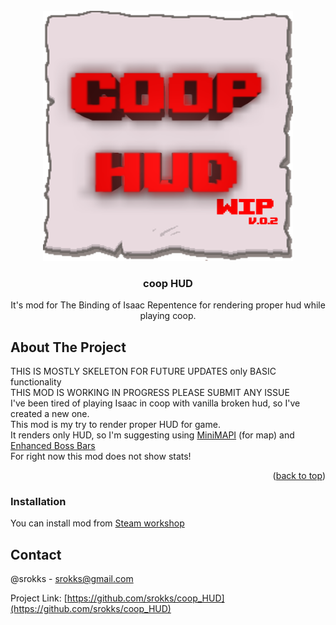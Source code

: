 <div id="top"></div>
<!--
*** Thanks for checking out the Best-README-Template. If you have a suggestion
*** that would make this better, please fork the repo and create a pull request
*** or simply open an issue with the tag "enhancement".
*** Don't forget to give the project a star!
*** Thanks again! Now go create something AMAZING! :D
-->



<!-- PROJECT SHIELDS -->
<!--
*** I'm using markdown "reference style" links for readability.
*** Reference links are enclosed in brackets [ ] instead of parentheses ( ).
*** See the bottom of this document for the declaration of the reference variables
*** for contributors-url, forks-url, etc. This is an optional, concise syntax you may use.
*** https://www.markdownguide.org/basic-syntax/#reference-style-links
-->

[//]: # ([![Contributors][contributors-shield]][contributors-url])
[//]: # ([![Forks][forks-shield]][forks-url])
[//]: # ([![Stargazers][stars-shield]][stars-url])
[//]: # ([![Issues][issues-shield]][issues-url])
[//]: # ([![MIT License][license-shield]][license-url])
[//]: # ([![LinkedIn][linkedin-shield]][linkedin-url])



<!-- PROJECT LOGO -->
<br />
<div align="center">
  <a href="https://github.com/srokks/coop_HUD">
    <img src="thumbnails/coop%20HUD_ico.png" alt="Logo" width="400" height="400">
  </a>

<h3 align="center">coop HUD</h3>

  <p align="center">
    It's mod for The Binding of Isaac Repentence for rendering proper hud while playing coop.
    <br />

[//]: # (    <a href="https://github.com/srokks/coop_HUD"><strong>Explore the docs »</strong></a>)

[//]: # (    <br />)

[//]: # (    <br />)

[//]: # (    <a href="https://github.com/srokks/coop_HUD">View Demo</a>)

[//]: # (    ·)

[//]: # (    <a href="https://github.com/srokks/coop_HUD/issues">Report Bug</a>)

[//]: # (    ·)

[//]: # (    <a href="https://github.com/srokks/coop_HUD/issues">Request Feature</a>)

[//]: # (  </p>)
</div>



[//]: # (<!-- TABLE OF CONTENTS -->)

[//]: # (<details>)

[//]: # (  <summary>Table of Contents</summary>)

[//]: # (  <ol>)

[//]: # (    <li>)

[//]: # (      <a href="#about-the-project">About The Project</a>)

[//]: # (      <ul>)

[//]: # (        <li><a href="#built-with">Built With</a></li>)

[//]: # (      </ul>)

[//]: # (    </li>)

[//]: # (    <li>)

[//]: # (      <a href="#getting-started">Getting Started</a>)

[//]: # (      <ul>)

[//]: # (        <li><a href="#prerequisites">Prerequisites</a></li>)

[//]: # (        <li><a href="#installation">Installation</a></li>)

[//]: # (      </ul>)

[//]: # (    </li>)

[//]: # (    <li><a href="#usage">Usage</a></li>)

[//]: # (    <li><a href="#roadmap">Roadmap</a></li>)

[//]: # (    <li><a href="#contributing">Contributing</a></li>)

[//]: # (    <li><a href="#license">License</a></li>)

[//]: # (    <li><a href="#contact">Contact</a></li>)

[//]: # (    <li><a href="#acknowledgments">Acknowledgments</a></li>)

[//]: # (  </ol>)

[//]: # (</details>)



<!-- ABOUT THE PROJECT -->
## About The Project

[//]: # ([![Product Name Screen Shot][product-screenshot]]&#40;https://example.com&#41;)

[//]: # (Here's a blank template to get started: To avoid retyping too much info. Do a search and replace with your text editor for the following: `srokks`, `coop_HUD`, `twitter_handle`, `linkedin_username`, `email`, `email_client`, `coop HUD`, `project_description`)
THIS IS MOSTLY SKELETON FOR FUTURE UPDATES only BASIC functionality</br>
THIS MOD IS WORKING IN PROGRESS PLEASE SUBMIT ANY ISSUE  </br>
I've been tired of playing Isaac in coop with vanilla broken hud, so I've created a new one.
</br>This mod is my try to render proper HUD for game.
</br>It renders only HUD, so I'm suggesting using [MiniMAPI](https://steamcommunity.com/sharedfiles/filedetails/?id=1978904635) (for map) 
and [Enhanced Boss Bars](https://steamcommunity.com/sharedfiles/filedetails/?id=2635267643)
</br>For right now this mod does not show stats!

<p align="right">(<a href="#top">back to top</a>)</p>



[//]: # (### Built With)

[//]: # ()
[//]: # (* [Next.js]&#40;https://nextjs.org/&#41;)

[//]: # (* [React.js]&#40;https://reactjs.org/&#41;)

[//]: # (* [Vue.js]&#40;https://vuejs.org/&#41;)

[//]: # (* [Angular]&#40;https://angular.io/&#41;)

[//]: # (* [Svelte]&#40;https://svelte.dev/&#41;)

[//]: # (* [Laravel]&#40;https://laravel.com&#41;)

[//]: # (* [Bootstrap]&#40;https://getbootstrap.com&#41;)

[//]: # (* [JQuery]&#40;https://jquery.com&#41;)

[//]: # (<p align="right">&#40;<a href="#top">back to top</a>&#41;</p>)



[//]: # (<!-- GETTING STARTED -->)

[//]: # (## Getting Started)

[//]: # ()
[//]: # (This is an example of how you may give instructions on setting up your project locally.)

[//]: # (To get a local copy up and running follow these simple example steps.)

[//]: # ()
[//]: # (### Prerequisites)

[//]: # ()
[//]: # (This is an example of how to list things you need to use the software and how to install them.)

[//]: # (* npm)

[//]: # (  ```sh)

[//]: # (  npm install npm@latest -g)

[//]: # (  ```)

### Installation


You can install  mod from  [Steam workshop](https://steamcommunity.com/sharedfiles/filedetails/?id=2731267631)


[//]: # ()
[//]: # (<p align="right">&#40;<a href="#top">back to top</a>&#41;</p>)



[//]: # (<!-- USAGE EXAMPLES -->)

[//]: # (## Usage)

[//]: # ()
[//]: # (Use this space to show useful examples of how a project can be used. Additional screenshots, code examples and demos work well in this space. You may also link to more resources.)

[//]: # ()
[//]: # ([//]: # &#40;_For more examples, please refer to the [Documentation]&#40;https://example.com&#41;_&#41;)
[//]: # ()
[//]: # (<p align="right">&#40;<a href="#top">back to top</a>&#41;</p>)

[//]: # ()
[//]: # ()
[//]: # ()
[//]: # (<!-- ROADMAP -->)

[//]: # (## Roadmap)

[//]: # ()
[//]: # (- [ ] Feature 1)

[//]: # (- [ ] Feature 2)

[//]: # (- [ ] Feature 3)

[//]: # (    - [ ] Nested Feature)

[//]: # ()
[//]: # (See the [open issues]&#40;https://github.com/srokks/coop_HUD/issues&#41; for a full list of proposed features &#40;and known issues&#41;.)

[//]: # ()
[//]: # (<p align="right">&#40;<a href="#top">back to top</a>&#41;</p>)

[//]: # ()


[//]: # (<!-- CONTRIBUTING -->)

[//]: # (## Contributing)

[//]: # ()
[//]: # (Contributions are what make the open source community such an amazing place to learn, inspire, and create. Any contributions you make are **greatly appreciated**.)

[//]: # ()
[//]: # (If you have a suggestion that would make this better, please fork the repo and create a pull request. You can also simply open an issue with the tag "enhancement".)

[//]: # (Don't forget to give the project a star! Thanks again!)

[//]: # ()
[//]: # (1. Fork the Project)

[//]: # (2. Create your Feature Branch &#40;`git checkout -b feature/AmazingFeature`&#41;)

[//]: # (3. Commit your Changes &#40;`git commit -m 'Add some AmazingFeature'`&#41;)

[//]: # (4. Push to the Branch &#40;`git push origin feature/AmazingFeature`&#41;)

[//]: # (5. Open a Pull Request)

[//]: # ()
[//]: # (<p align="right">&#40;<a href="#top">back to top</a>&#41;</p>)



[//]: # (<!-- LICENSE -->)

[//]: # (## License)

[//]: # ()
[//]: # (Distributed under the MIT License. See `LICENSE.txt` for more information.)

[//]: # ()
[//]: # (<p align="right">&#40;<a href="#top">back to top</a>&#41;</p>)



<!-- CONTACT -->
## Contact

[//]: # (Your Name - [@twitter_handle]&#40;https://twitter.com/twitter_handle&#41; - email@email_client.com)
@srokks - srokks@gmail.com

Project Link: [https://github.com/srokks/coop_HUD](https://github.com/srokks/coop_HUD)

[//]: # ()
[//]: # (<p align="right">&#40;<a href="#top">back to top</a>&#41;</p>)

[//]: # ()
[//]: # ()
[//]: # ()
[//]: # (<!-- ACKNOWLEDGMENTS -->)

[//]: # (## Acknowledgments)

[//]: # ()
[//]: # (* []&#40;&#41;)

[//]: # (* []&#40;&#41;)

[//]: # (* []&#40;&#41;)

[//]: # ()
[//]: # (<p align="right">&#40;<a href="#top">back to top</a>&#41;</p>)



<!-- MARKDOWN LINKS & IMAGES -->
<!-- https://www.markdownguide.org/basic-syntax/#reference-style-links -->
[contributors-shield]: https://img.shields.io/github/contributors/srokks/coop_HUD.svg?style=for-the-badge
[contributors-url]: https://github.com/srokks/coop_HUD/graphs/contributors
[forks-shield]: https://img.shields.io/github/forks/srokks/coop_HUD.svg?style=for-the-badge
[forks-url]: https://github.com/srokks/coop_HUD/network/members
[stars-shield]: https://img.shields.io/github/stars/srokks/coop_HUD.svg?style=for-the-badge
[stars-url]: https://github.com/srokks/coop_HUD/stargazers
[issues-shield]: https://img.shields.io/github/issues/srokks/coop_HUD.svg?style=for-the-badge
[issues-url]: https://github.com/srokks/coop_HUD/issues
[license-shield]: https://img.shields.io/github/license/srokks/coop_HUD.svg?style=for-the-badge
[license-url]: https://github.com/srokks/coop_HUD/blob/master/LICENSE.txt
[linkedin-shield]: https://img.shields.io/badge/-LinkedIn-black.svg?style=for-the-badge&logo=linkedin&colorB=555
[linkedin-url]: https://linkedin.com/in/linkedin_username
[product-screenshot]: images/screenshot.png
